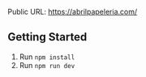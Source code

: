 Public URL: https://abrilpapeleria.com/
## Getting Started

1. Run `npm install`
2. Run `npm run dev`
